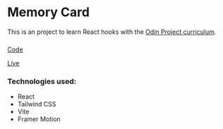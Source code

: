 # Memory Card

This is an project to learn React hooks with the [Odin Project curriculum](https://www.theodinproject.com/lessons/node-path-javascript-memory-card).

###

[Code](https://github.com/Ben-Bot-22/memory-card)

[Live](https://ben-bot-22.github.io/memory-card/)

### Technologies used:

- React
- Tailwind CSS
- Vite
- Framer Motion
